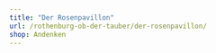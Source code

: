 ```yaml
---
title: "Der Rosenpavillon"
url: /rothenburg-ob-der-tauber/der-rosenpavillon/
shop: Andenken
---
```

